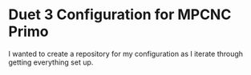 # Duet 3 Configuration for MPCNC Primo

I wanted to create a repository for my configuration as I iterate through getting everything set up.




